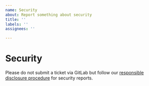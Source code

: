 ```yaml
---
name: Security
about: Report something about security
title: ''
labels: ''
assignees: ''

---
```


# Security

Please do not submit a ticket via GitLab but follow our [responsible disclosure procedure](https://www.delta10.nl/responsible-disclosure/) for security reports.
